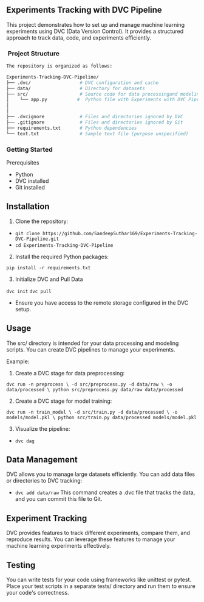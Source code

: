 ## Experiments Tracking with DVC Pipeline
This project demonstrates how to set up and manage machine learning experiments using DVC (Data Version Control). It provides a structured approach to track data, code, and experiments efficiently.


### ​ Project Structure

```bash
The repository is organized as follows:

Experiments-Tracking-DVC-Pipeline/
├── .dvc/                  # DVC configuration and cache
├── data/                  # Directory for datasets
├── src/                   # Source code for data processingand modeling
│    └── app.py           #  Python file with Experiments with DVC Pipeline
│
│
├── .dvcignore             # Files and directories ignored by DVC
├── .gitignore             # Files and directories ignored by Git
├── requirements.txt       # Python dependencies
└── text.txt               # Sample text file (purpose unspecified)
```

### Getting Started
Prerequisites
- Python 
- DVC installed
- Git installed

##  Installation
1. Clone the repository:

- `git clone https://github.com/SandeepSuthar169/Experiments-Tracking-DVC-Pipeline.git`
- `cd Experiments-Tracking-DVC-Pipeline`

2. Install the required Python packages:


`pip install -r requirements.txt`



3. Initialize DVC and Pull Data

`dvc init`
`dvc pull`
- Ensure you have access to the remote storage configured in the DVC setup.


## Usage
The src/ directory is intended for your data processing and modeling scripts. You can create DVC pipelines to manage your experiments.

Example:

1. Create a DVC stage for data preprocessing:

`dvc run -n preprocess \
        -d src/preprocess.py -d data/raw \
        -o data/processed \
        python src/preprocess.py data/raw data/processed`


2. Create a DVC stage for model training:


`dvc run -n train_model \
        -d src/train.py -d data/processed \
        -o models/model.pkl \
        python src/train.py data/processed models/model.pkl`

3. Visualize the pipeline:


- `dvc dag`
## Data Management
DVC allows you to manage large datasets efficiently. You can add data files or directories to DVC tracking:

- `dvc add data/raw`
This command creates a .dvc file that tracks the data, and you can commit this file to Git.

## Experiment Tracking
DVC provides features to track different experiments, compare them, and reproduce results. You can leverage these features to manage your machine learning experiments effectively.

## Testing
You can write tests for your code using frameworks like unittest or pytest. Place your test scripts in a separate tests/ directory and run them to ensure your code's correctness.
